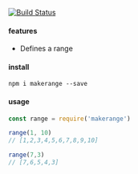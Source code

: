 [![Build Status](https://travis-ci.org/indatawetrust/makerange.svg?branch=master)](https://travis-ci.org/indatawetrust/makerange)

#### features
- Defines a range

#### install
```
npm i makerange --save
```

#### usage
```js
const range = require('makerange')

range(1, 10)
// [1,2,3,4,5,6,7,8,9,10]

range(7,3)
// [7,6,5,4,3]
```
